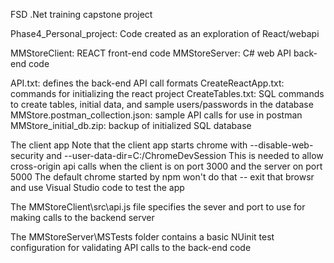 FSD .Net training capstone project

Phase4_Personal_project:
Code created as an exploration of React/webapi

MMStoreClient: REACT front-end code
MMStoreServer: C# web API back-end code

API.txt: defines the back-end API call formats
CreateReactApp.txt: commands for initializing the react project
CreateTables.txt: SQL commands to create tables, initial data, and sample users/passwords in the database
MMStore.postman_collection.json: sample API calls for use in postman
MMStore_initial_db.zip: backup of initialized SQL database


The client app 
Note that the client app starts chrome with --disable-web-security and --user-data-dir=C:/ChromeDevSession
This is needed to allow cross-origin api calls when the client is on port 3000 and the server on port 5000
The default chrome started by npm won't do that -- exit that browsr and use Visual Studio code to test the app

The MMStoreClient\src\api.js file specifies the sever and port to use for making calls to the backend server

The MMStoreServer\MSTests folder contains a basic NUinit test configuration for validating API calls to the back-end code
